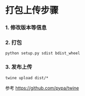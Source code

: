 # 打包上传步骤

### 1. 修改版本等信息

### 2. 打包

```
python setup.py sdist bdist_wheel
```

### 3. 发布上传

```
twine upload dist/*
```

参考 https://github.com/pypa/twine


